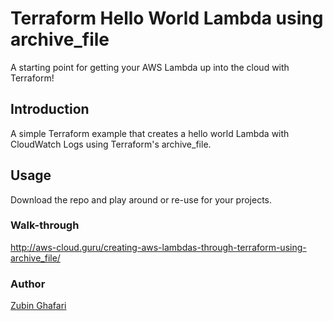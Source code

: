 # Terraform Hello World Lambda using archive_file
A starting point for getting your AWS Lambda up into the cloud with Terraform!

## Introduction
A simple Terraform example that creates a hello world Lambda with CloudWatch Logs using Terraform's archive_file.

## Usage
Download the repo and play around or re-use for your projects. 

### Walk-through
http://aws-cloud.guru/creating-aws-lambdas-through-terraform-using-archive_file/

### Author

  [Zubin Ghafari](https://www.linkedin.com/in/zghafari/)
